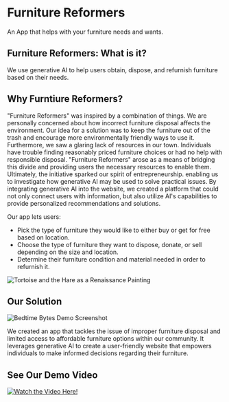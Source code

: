 # Furniture Reformers


An App that helps with your furniture needs and wants.

## Furniture Reformers: What is it?

We use generative AI to help users obtain, dispose, and refurnish furniture based on their needs.

## Why Furntiure Reformers? 

 
"Furniture Reformers" was inspired by a combination of things. We are personally concerned about how incorrect furniture disposal affects the environment. Our idea for a solution was to keep the furniture out of the trash and encourage more environmentally friendly ways to use it. Furthermore, we saw a glaring lack of resources in our town. Individuals have trouble finding reasonably priced furniture choices or had no help with responsible disposal. "Furniture Reformers" arose as a means of bridging this divide and providing users the necessary resources to enable them. Ultimately, the initiative sparked our spirit of entrepreneurship. enabling us to investigate how generative AI may be used to solve practical issues. By integrating generative AI into the website, we created a platform that could not only connect users with information, but also utilize AI's capabilities to provide personalized
recommendations and solutions.

Our app lets users:
- Pick the type of furniture they would like to either buy or get for free based on location.
- Choose the type of furniture they want to dispose, donate, or sell depending on the size and location.
- Determine their furniture condition and material needed in order to refurnish it.
 
![Tortoise and the Hare as a Renaissance Painting](/thumbnail.png)

## Our Solution

![Bedtime Bytes Demo Screenshot](/screenshot.png)

We created an app that tackles the issue of improper furniture disposal and limited access to affordable furniture options within our community. It leverages generative AI to create a user-friendly website that empowers individuals to make informed decisions regarding their furniture.

## See Our Demo Video
[![Watch the Video Here!](https://img.youtube.com/vi/Ej1InUZNjcQ/0.jpg)](https://www.youtube.com/watch?v=Ej1InUZNjcQ)
